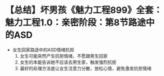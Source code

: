 # 【总结】坏男孩《魅力工程899》全套：魅力工程1.0：亲密阶段：第8节路途中的ASD

-   女生回家路途中的ASD情绪抗拒
    1.  女生可能突然产生抗拒情绪，不愿跟男生回家
    2.  女生的本能告诉她不应该去男生家，触发强烈抗拒
    3.  最好的处理方法是让女生注意力分散，放松心情，避免激发抗拒情绪